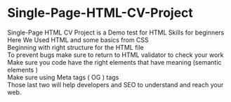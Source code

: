# Single-Page-HTML-CV-Project
Single-Page HTML CV Project is a Demo test for HTML Skills for beginners <br>
Here We Used HTML and some basics from CSS<br>
Beginning with right structure for the HTML file <br>
To prevent bugs make sure to return to HTML validator to check your work <br>
Make sure you code have the right elements that have meaning (semantic elements )<br>
Make sure using Meta tags ( OG ) tags <br>
Those last two will help developers and SEO to understand and reach your web.<br>
